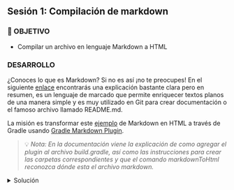 ## Sesión 1: Compilación de markdown

### 🎯 OBJETIVO

- Compilar un archivo en lenguaje Markdown a HTML

### DESARROLLO

¿Conoces lo que es Markdown? Si no es así ¡no te preocupes! En el siguiente [enlace](https://programmerclick.com/article/13741359806/) encontrarás una explicación bastante clara pero en resumen, es un lenguaje de marcado que permite enriquecer textos planos de una manera simple y es muy utilizado en Git para crear documentación o el famoso archivo llamado README.md.

La misión es transformar este [ejemplo](http://www.unexpected-vortices.com/sw/rippledoc/quick-markdown-example.html) de Markdown en HTML a través de Gradle usando [Gradle Markdown Plugin](https://github.com/kordamp/markdown-gradle-plugin).

> 💡 *Nota: En la documentación viene la explicación de como agregar el plugin al archivo build.gradle, así como las instrucciones para crear las carpetas correspondientes y que el comando markdownToHtml reconozca dónde esta el archivo markdown.*

<details>
  <summary>Solución</summary>

  De acuerdo a la documentación del plugin hay que generar la siguiente estructura de carpetas:

  `src` > `markdown`

  En la carpeta `markdown` crearemos un archivo llamando `example.md` con el siguiente contenido (obtenido en el enlace que viene en la descripción del Postwork):

  ```markdown
  An h1 header
  ============

  Paragraphs are separated by a blank line.

  2nd paragraph. *Italic*, **bold**, and `monospace`. Itemized lists
  look like:

    * this one
    * that one
    * the other one

  Note that --- not considering the asterisk --- the actual text
  content starts at 4-columns in.

  > Block quotes are
  > written like so.
  >
  > They can span multiple paragraphs,
  > if you like.

  Use 3 dashes for an em-dash. Use 2 dashes for ranges (ex., "it's all
  in chapters 12--14"). Three dots ... will be converted to an ellipsis.
  Unicode is supported. ☺



  An h2 header
  ------------

  Here's a numbered list:

  1. first item
  2. second item
  3. third item

  Note again how the actual text starts at 4 columns in (4 characters
  from the left side). Here's a code sample:

      # Let me re-iterate ...
      for i in 1 .. 10 { do-something(i) }

  As you probably guessed, indented 4 spaces. By the way, instead of
  indenting the block, you can use delimited blocks, if you like:

  ~~~
  define foobar() {
      print "Welcome to flavor country!";
  }
  ~~~

  (which makes copying & pasting easier). You can optionally mark the
  delimited block for Pandoc to syntax highlight it:

  ~~~python
  import time
  # Quick, count to ten!
  for i in range(10):
      # (but not *too* quick)
      time.sleep(0.5)
      print(i)
  ~~~



  ### An h3 header ###

  Now a nested list:

  1. First, get these ingredients:

        * carrots
        * celery
        * lentils

  2. Boil some water.

  3. Dump everything in the pot and follow
      this algorithm:

          find wooden spoon
          uncover pot
          stir
          cover pot
          balance wooden spoon precariously on pot handle
          wait 10 minutes
          goto first step (or shut off burner when done)

      Do not bump wooden spoon or it will fall.

  Notice again how text always lines up on 4-space indents (including
  that last line which continues item 3 above).

  Here's a link to [a website](http://foo.bar), to a [local
  doc](local-doc.html), and to a [section heading in the current
  doc](#an-h2-header). Here's a footnote [^1].

  [^1]: Some footnote text.

  Tables can look like this:

  Name           Size  Material      Color
  ------------- -----  ------------  ------------
  All Business      9  leather       brown
  Roundabout       10  hemp canvas   natural
  Cinderella       11  glass         transparent

  Table: Shoes sizes, materials, and colors.

  (The above is the caption for the table.) Pandoc also supports
  multi-line tables:

  --------  -----------------------
  Keyword   Text
  --------  -----------------------
  red       Sunsets, apples, and
            other red or reddish
            things.

  green     Leaves, grass, frogs
            and other things it's
            not easy being.
  --------  -----------------------

  A horizontal rule follows.

  ***

  Here's a definition list:

  apples
    : Good for making applesauce.

  oranges
    : Citrus!

  tomatoes
    : There's no "e" in tomatoe.

  Again, text is indented 4 spaces. (Put a blank line between each
  term and  its definition to spread things out more.)

  Here's a "line block" (note how whitespace is honored):

  | Line one
  |   Line too
  | Line tree

  and images can be specified like so:

  ![example image](example-image.jpg "An exemplary image")

  Inline math equation: $\omega = d\phi / dt$. Display
  math should get its own line like so:

  $$I = \int \rho R^{2} dV$$

  And note that you can backslash-escape any punctuation characters
  which you wish to be displayed literally, ex.: \`foo\`, \*bar\*, etc.
  ```

  Posteriormente crearemos el archivo de configuración de Gradle `build.gradle` y agregaremos el plugin (estas líneas se encuentran en la documentación del plugin):

  ```groovy
  plugins {
    id 'org.kordamp.gradle.markdown' version '2.2.0'
  }
  ```

  Por último ejecutaremos el comando `gradle markdownToHtml` el cual generará un archivo llamado `example.html` en la carpeta `build/gen-html`:

  ```html
  <h1>An h1 header</h1>
  <p>Paragraphs are separated by a blank line.</p>
  <p>2nd paragraph. <em>Italic</em>, <strong>bold</strong>, and <code>monospace</code>. Itemized lists look like:</p>
  <ul>
    <li>this one</li>
    <li>that one</li>
    <li>the other one</li>
  </ul>
  <p>Note that --- not considering the asterisk --- the actual text content starts at 4-columns in.</p>
  <blockquote>
    <p>Block quotes are written like so.</p>
    <p>They can span multiple paragraphs, if you like.</p>
  </blockquote>
  <p>Use 3 dashes for an em-dash. Use 2 dashes for ranges (ex., "it's all in chapters 12--14"). Three dots ... will be converted to an ellipsis. Unicode is supported. ☺</p>
  <h2>An h2 header</h2>
  <p>Here's a numbered list:</p>
  <ol>
    <li>first item</li>
    <li>second item</li>
    <li>third item</li>
  </ol>
  <p>Note again how the actual text starts at 4 columns in (4 characters from the left side). Here's a code sample:</p>
  <pre><code># Let me re-iterate ...
  for i in 1 .. 10 { do-something(i) }
  </code></pre>
  <p>As you probably guessed, indented 4 spaces. By the way, instead of indenting the block, you can use delimited blocks, if you like:</p>
  <p>~~~ define foobar() {  print "Welcome to flavor country!"; }</p>
  <p>~~~</p>
  <p>(which makes copying &amp; pasting easier). You can optionally mark the delimited block for Pandoc to syntax highlight it:</p>
  <p>~~~python import time</p>
  <h1>Quick, count to ten!</h1>
  <p>for i in range(10):  # (but not <em>too</em> quick)  time.sleep(0.5)  print(i) ~~~</p>
  <h3>An h3 header</h3>
  <p>Now a nested list:</p>
  <ol>
    <li>
      <p>First, get these ingredients:</p>
      <ul>
        <li>carrots</li>
        <li>celery</li>
        <li>lentils</li>
      </ul>
    </li>
    <li>
    <p>Boil some water.</p></li>
    <li>
      <p>Dump everything in the pot and follow this algorithm:</p>
      <pre><code>find wooden spoon
  uncover pot
  stir
  cover pot
  balance wooden spoon precariously on pot handle
  wait 10 minutes
  goto first step (or shut off burner when done)
  </code></pre>
      <p>Do not bump wooden spoon or it will fall.</p>
    </li>
  </ol>
  <p>Notice again how text always lines up on 4-space indents (including that last line which continues item 3 above).</p>
  <p>Here's a link to <a href="http://foo.bar">a website</a>, to a <a href="local-doc.html">local doc</a>, and to a <a href="#an-h2-header">section heading in the current doc</a>. Here's a footnote [^1].</p>
  <p>[^1]: Some footnote text.</p>
  <p>Tables can look like this:</p>
  <p>Name Size Material Color ------------- ----- ------------ ------------ All Business 9 leather brown Roundabout 10 hemp canvas natural Cinderella 11 glass transparent</p>
  <p>Table: Shoes sizes, materials, and colors.</p>
  <p>(The above is the caption for the table.) Pandoc also supports multi-line tables:</p>
  <p>-------- ----------------------- Keyword Text -------- ----------------------- red Sunsets, apples, and  other red or reddish  things.</p>
  <p>green Leaves, grass, frogs  and other things it's  not easy being. -------- -----------------------</p>
  <p>A horizontal rule follows.</p>
  <hr/>
  <p>Here's a definition list:</p>
  <p>apples  : Good for making applesauce.</p>
  <p>oranges  : Citrus!</p>
  <p>tomatoes  : There's no "e" in tomatoe.</p>
  <p>Again, text is indented 4 spaces. (Put a blank line between each term and its definition to spread things out more.)</p>
  <p>Here's a "line block" (note how whitespace is honored):</p>
  <p>| Line one | Line too | Line tree</p>
  <p>and images can be specified like so:</p>
  <p><img src="example-image.jpg" alt="example image" title="An exemplary image" /></p>
  <p>Inline math equation: $\omega = d\phi / dt$. Display math should get its own line like so:</p>
  <p>$$I = \int \rho R^{2} dV$$</p>
  <p>And note that you can backslash-escape any punctuation characters which you wish to be displayed literally, ex.: `foo`, *bar*, etc.</p>
  ```
</details>